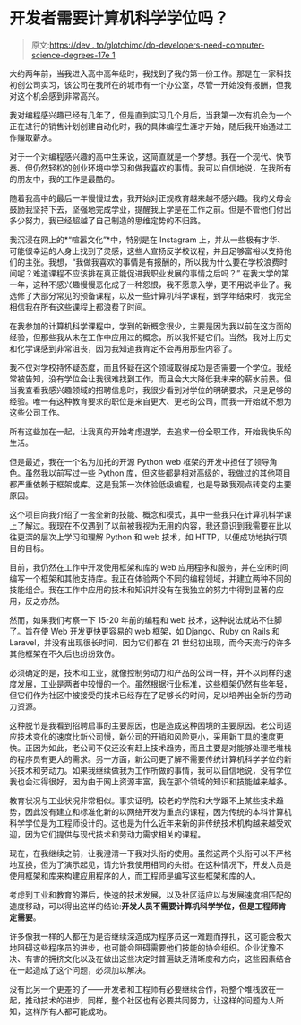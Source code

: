 # 开发者需要计算机科学学位吗？

> 原文:[https://dev . to/glotchimo/do-developers-need-computer-science-degrees-17e 1](https://dev.to/glotchimo/do-developers-need-computer-science-degrees-17e1)

大约两年前，当我进入高中高年级时，我找到了我的第一份工作。那是在一家科技初创公司实习，该公司在我所在的城市有一个办公室，尽管一开始没有报酬，但我对这个机会感到非常高兴。

我对编程感兴趣已经有几年了，但是直到实习几个月后，当我第一次有机会为一个正在进行的销售计划创建自动化时，我的具体编程生涯才开始，随后我开始通过工作赚取薪水。

对于一个对编程感兴趣的高中生来说，这简直就是一个梦想。我在一个现代、快节奏、但仍然轻松的创业环境中学习和做我喜欢的事情。我可以自信地说，在我所有的朋友中，我的工作是最酷的。

随着我高中的最后一年慢慢过去，我开始对正规教育越来越不感兴趣。我的父母会鼓励我坚持下去，坚强地完成学业，提醒我上学是在工作之前。但是不管他们付出多少努力，我已经超越了自己制造的思维定势的不归路。

我沉浸在网上的*“喧嚣文化”*中，特别是在 Instagram 上，并从一些极有才华、可能很幸运的人身上找到了灵感，这些人宣扬反学校议程，并且足够富裕以支持他们的主张。我想，“我做我喜欢的事情是有报酬的，所以我为什么要在学校浪费时间呢？难道课程不应该排在真正能促进我职业发展的事情之后吗？”
在我大学的第一年，这种不感兴趣慢慢恶化成了一种怨恨，我不愿意入学，更不用说毕业了。我选修了大部分常见的预备课程，以及一些计算机科学课程，到学年结束时，我完全相信我在所有这些课程上都浪费了时间。

在我参加的计算机科学课程中，学到的新概念很少，主要是因为我以前在这方面的经验，但那些我从未在工作中应用过的概念，所以我怀疑它们。当然，我对上历史和化学课感到非常沮丧，因为我知道我肯定不会再用那些内容了。

我不仅对学校持怀疑态度，而且怀疑在这个领域取得成功是否需要一个学位。我经常被告知，没有学位会让我很难找到工作，而且会大大降低我未来的薪水前景。但当我查看我感兴趣领域的招聘信息时，我很少看到对学位的明确要求，只是足够的经验。唯一有这种教育要求的职位是来自更大、更老的公司，而我一开始就不想为这些公司工作。

所有这些加在一起，让我真的开始考虑退学，去追求一份全职工作，开始我快乐的生活。

但是最近，我在一个名为加托的开源 Python web 框架的开发中担任了领导角色。虽然我以前写过一些 Python 库，但这些都是相对高级的，我做过的其他项目都严重依赖于框架或库。这是我第一次体验低级编程，也是导致我观点转变的主要原因。

这个项目向我介绍了一套全新的技能、概念和模式，其中一些我只在计算机科学课上了解过。我现在不仅遇到了以前被我视为无用的内容，我还意识到我需要在比以往更深的层次上学习和理解 Python 和 web 技术，如 HTTP，以便成功地执行项目的目标。

目前，我仍然在工作中开发使用框架和库的 web 应用程序和服务，并在空闲时间编写一个框架和其他支持库。我正在体验两个不同的编程领域，并建立两种不同的技能组合。我在工作中应用的技术和知识并没有在我独立的努力中得到显著的应用，反之亦然。

然而，如果我们考察一下 15-20 年前的编程和 web 技术，这种说法就站不住脚了。旨在使 Web 开发更快更容易的 web 框架，如 Django、Ruby on Rails 和 Laravel，并没有出现很长时间，因为它们都在 21 世纪初出现，而今天流行的许多其他框架在不久后也纷纷效仿。

必须确定的是，技术和工业，就像控制劳动力和产品的公司一样，并不以同样的速度发展，工业是两者中较慢的一个。虽然根据行业标准，这些框架仍然有些年轻，但它们作为社区中被接受的技术已经存在了足够长的时间，足以培养出全新的劳动力资源。

这种脱节是我看到招聘启事的主要原因，也是造成这种困境的主要原因。老公司适应技术变化的速度比新公司慢，新公司的开销和风险更小，采用新工具的速度更快。正因为如此，老公司不仅还没有赶上技术趋势，而且主要是对能够处理老堆栈的程序员有更大的需求。另一方面，新公司更了解不需要传统计算机科学学位的新兴技术和劳动力。如果我继续做我为工作所做的事情，我可以自信地说，没有学位我也会过得很好，因为由于网上资源丰富，我在那个领域的知识和技能越来越多。

教育状况与工业状况非常相似。事实证明，较老的学院和大学跟不上某些技术趋势，因此没有建立和标准化新的以网络开发为重点的课程，因为传统的本科计算机科学学位是为工程师设计的。这也是为什么近年来新的非传统技术机构越来越受欢迎，因为它们提供与现代技术和劳动力需求相关的课程。

现在，在我继续之前，让我澄清一下我对头衔的使用。虽然这两个头衔可以不严格地互换，但为了演示起见，请允许我使用相同的头衔。在这种情况下，开发人员是使用框架和库来构建应用程序的人，而工程师是编写这些框架和库的人。

考虑到工业和教育的滞后，快速的技术发展，以及社区适应以与发展速度相匹配的速度移动，可以得出这样的结论:**开发人员不需要计算机科学学位，但是工程师肯定需要**。

许多像我一样的人都在为是否继续深造成为程序员这一难题而挣扎，这可能会极大地阻碍这些程序员的进步，也可能会阻碍需要他们技能的协会组织。企业犹豫不决、有害的拥挤文化以及在做出这些决定时普遍缺乏清晰度和方向，这些因素结合在一起造成了这个问题，必须加以解决。

没有比另一个更差的了——开发者和工程师有必要继续合作，将整个堆栈放在一起，推动技术的进步，同样，整个社区也有必要共同努力，让这样的问题为人所知，这样所有人都可能成功。